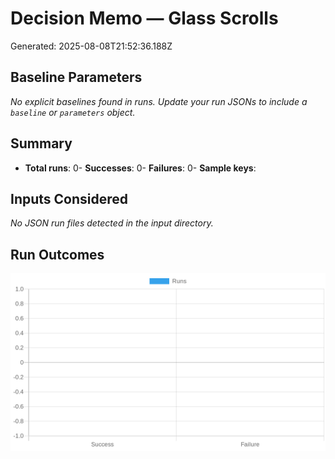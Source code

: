 # Decision Memo — Glass Scrolls

Generated: 2025-08-08T21:52:36.188Z
## Baseline Parameters
_No explicit baselines found in runs. Update your run JSONs to include a `baseline` or `parameters` object._

## Summary
- **Total runs**: 0- **Successes**: 0- **Failures**: 0- **Sample keys**: 
## Inputs Considered
_No JSON run files detected in the input directory._

## Run Outcomes
![Run Chart](./runs-chart.png)
